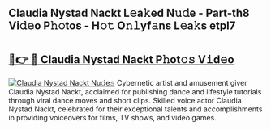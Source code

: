## Claudia Nystad Nackt L𝚎a𝚔ed N𝚞𝚍e - Part-th8 Vi𝚍𝚎o P𝚑𝚘tos - H𝚘𝚝 O𝚗𝚕yf𝚊ns L𝚎a𝚔s etpl7

# <h2><a href="http://kf1b6s6.oniu.top/?m=Claudia+Nystad+Nackt">🔗👉 🔴 Claudia Nystad Nackt P𝚑ot𝚘𝚜 V𝚒d𝚎o</a></h2>

[![Claudia Nystad Nackt Nu𝚍e𝚜](https://i.imgur.com/0qMVB7G.gif)](http://kf1b6s6.oniu.top/?m=Claudia+Nystad+Nackt)
Cybernetic artist and amusement giver Claudia Nystad Nackt, acclaimed for publishing dance and lifestyle tutorials through viral dance moves and short clips. Skilled voice actor Claudia Nystad Nackt, celebrated for their exceptional talents and accomplishments in providing voiceovers for films, TV shows, and video games.  
